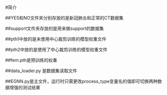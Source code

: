 #简介













##YES和NO文件夹分别存放的是新冠肺炎和正常的CT数据集

##support文件夹存放的是用来做support的数据集

##pth1中放的是未使用中心裁剪训练的模型权重文件

##pth2中放的是使用了中心裁剪训练的模型权重文件

##fem.pth是预训练的权重

##data_loader.py 是数据集读取文件

##EGNN.py是主文件，运行时只需更改process_type变量名的值即可切换两种数据增强的测试结果


